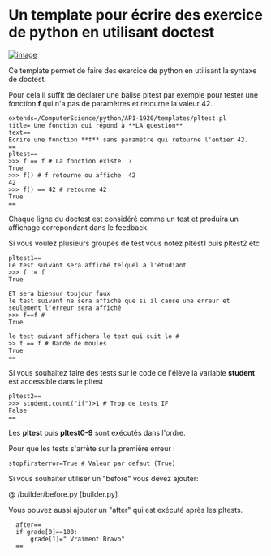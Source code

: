 
# Un template pour écrire des exercice de python en utilisant doctest


[![image](pltest.png)](https://pl.u-pem.fr/filebrowser/demo/32696/)

Ce template permet de faire des exercice de python en utilisant la syntaxe de doctest.

Pour cela il suffit de déclarer une balise pltest par exemple pour tester une fonction **f** qui n'a pas de paramètres et retourne la valeur 42. 

    extends=/ComputerScience/python/AP1-1920/templates/pltest.pl
    title= Une fonction qui répond à **LA question**
    text==
    Ecrire une fonction **f** sans paramètre qui retourne l'entier 42.
    ==
    pltest==
    >>> f == f # La fonction existe  ?
    True
    >>> f() # f retourne ou affiche  42
    42
    >>> f() == 42 # retourne 42 
    True
    ==

Chaque ligne du doctest est considéré comme un test et produira un affichage correpondant dans le feedback.

Si vous voulez plusieurs groupes de test vous notez pltest1 puis pltest2 etc 

    pltest1==
    Le test suivant sera affiché telquel à l'étudiant 
    >>> f != f
    True
    
    ET sera biensur toujour faux
    le test suivant ne sera affiché que si il cause une erreur et seulement l'erreur sera affiché
    >>> f==f #
    True

    le test suivant affichera le text qui suit le #
    >> f == f # Bande de moules 
    True
    ==

Si vous souhaitez faire des tests sur le code de l'élève la variable __student__ est accessible dans le pltest

    pltest2==
    >>> student.count("if")>1 # Trop de tests IF 
    False
    ==

Les **pltest** puis **pltest0-9** sont exécutés dans l'ordre.

Pour que les tests s'arrète sur la première erreur :

    stopfirsterror=True # Valeur par defaut (True)


Si vous souhaiter utiliser un "before" vous devez ajouter:

  @ /builder/before.py [builder.py]

Vous pouvez aussi ajouter un "after" qui est exécuté après les pltests.

      after==
      if grade[0]==100:
          grade[1]=" Vraiment Bravo" 
      ==

